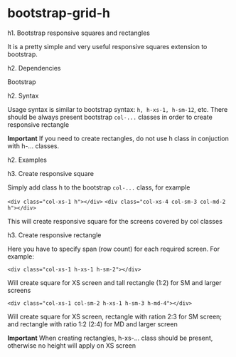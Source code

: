 # bootstrap-grid-h
h1. Bootstrap responsive squares and rectangles

It is a pretty simple and very useful responsive squares extension to bootstrap. 

h2. Dependencies

Bootstrap

h2. Syntax

Usage syntax is similar to bootstrap syntax: `h, h-xs-1, h-sm-12`, etc.
There should be always present bootstrap `col-...` classes in order to create responsive rectangle

**Important**
If you need to create rectangles, do not use h class in conjuction with h-... classes.

h2. Examples

h3. Create responsive square

Simply add class h to the bootstrap `col-...` class, for example

`<div class="col-xs-1 h"></div>`
`<div class="col-xs-4 col-sm-3 col-md-2 h"></div>`

This will create responsive square for the screens covered by col classes
 
h3. Create responsive rectangle

Here you have to specify span (row count) for each required screen. For example:

`<div class="col-xs-1 h-xs-1 h-sm-2"></div>`

Will create square for XS screen and tall rectangle (1:2) for SM and larger screens

`<div class="col-xs-1 col-sm-2 h-xs-1 h-sm-3 h-md-4"></div>`

Will create square for XS screen, rectangle with ration 2:3 for SM screen; and rectangle with ratio 1:2 (2:4) for MD and larger screen  

**Important**
When creating rectangles, h-xs-... class should be present, otherwise no height will apply on XS screen 

